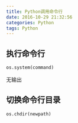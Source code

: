 ```yaml
---
title: Python调用命令行
date: 2016-10-29 21:32:56
categories: Python
tags: Python
---
```

## 执行命令行

```Python
os.system(command)
```

无输出

## 切换命令行目录

```Python
os.chdir(newpath)
```